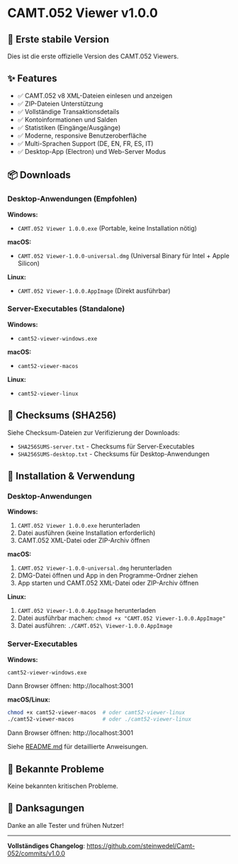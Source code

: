 # CAMT.052 Viewer v1.0.0

## 🎉 Erste stabile Version

Dies ist die erste offizielle Version des CAMT.052 Viewers.

## ✨ Features

- ✅ CAMT.052 v8 XML-Dateien einlesen und anzeigen
- ✅ ZIP-Dateien Unterstützung
- ✅ Vollständige Transaktionsdetails
- ✅ Kontoinformationen und Salden
- ✅ Statistiken (Eingänge/Ausgänge)
- ✅ Moderne, responsive Benutzeroberfläche
- ✅ Multi-Sprachen Support (DE, EN, FR, ES, IT)
- ✅ Desktop-App (Electron) und Web-Server Modus

## 📦 Downloads

### Desktop-Anwendungen (Empfohlen)

**Windows:**
- `CAMT.052 Viewer 1.0.0.exe` (Portable, keine Installation nötig)

**macOS:**
- `CAMT.052 Viewer-1.0.0-universal.dmg` (Universal Binary für Intel + Apple Silicon)

**Linux:**
- `CAMT.052 Viewer-1.0.0.AppImage` (Direkt ausführbar)

### Server-Executables (Standalone)

**Windows:**
- `camt52-viewer-windows.exe`

**macOS:**
- `camt52-viewer-macos`

**Linux:**
- `camt52-viewer-linux`

## 🔐 Checksums (SHA256)

Siehe Checksum-Dateien zur Verifizierung der Downloads:
- `SHA256SUMS-server.txt` - Checksums für Server-Executables
- `SHA256SUMS-desktop.txt` - Checksums für Desktop-Anwendungen

## 📖 Installation & Verwendung

### Desktop-Anwendungen

**Windows:**
1. `CAMT.052 Viewer 1.0.0.exe` herunterladen
2. Datei ausführen (keine Installation erforderlich)
3. CAMT.052 XML-Datei oder ZIP-Archiv öffnen

**macOS:**
1. `CAMT.052 Viewer-1.0.0-universal.dmg` herunterladen
2. DMG-Datei öffnen und App in den Programme-Ordner ziehen
3. App starten und CAMT.052 XML-Datei oder ZIP-Archiv öffnen

**Linux:**
1. `CAMT.052 Viewer-1.0.0.AppImage` herunterladen
2. Datei ausführbar machen: `chmod +x "CAMT.052 Viewer-1.0.0.AppImage"`
3. Datei ausführen: `./CAMT.052\ Viewer-1.0.0.AppImage`

### Server-Executables

**Windows:**
```cmd
camt52-viewer-windows.exe
```
Dann Browser öffnen: http://localhost:3001

**macOS/Linux:**
```bash
chmod +x camt52-viewer-macos  # oder camt52-viewer-linux
./camt52-viewer-macos         # oder ./camt52-viewer-linux
```
Dann Browser öffnen: http://localhost:3001

Siehe [README.md](https://github.com/steinwedel/Camt-052/blob/main/README.md) für detaillierte Anweisungen.

## 🐛 Bekannte Probleme

Keine bekannten kritischen Probleme.

## 🙏 Danksagungen

Danke an alle Tester und frühen Nutzer!

---

**Vollständiges Changelog**: https://github.com/steinwedel/Camt-052/commits/v1.0.0
